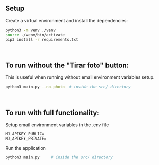 ## Setup

Create a virtual environment and install the dependencies:

```bash
python3 -m venv ./venv
source ./venv/bin/activate
pip3 install -r requirements.txt
```
<br>

## To run without the "Tirar foto" button:
This is useful when running without email environment variables setup.

```bash
python3 main.py --no-photo  # inside the src/ directory
```
<br>

## To run with **full functionality**:

Setup email environment variables in the .env file
```
MJ_APIKEY_PUBLIC=
MJ_APIKEY_PRIVATE=
```

Run the application

```bash
python3 main.py     # inside the src/ directory
```
